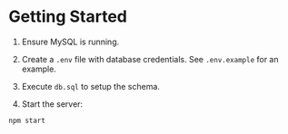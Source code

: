 # Getting Started

1. Ensure MySQL is running.

2. Create a `.env` file with database credentials. See `.env.example` for an example.

3. Execute `db.sql` to setup the schema.

4. Start the server:

```sh
npm start
```
